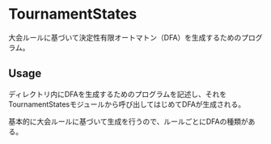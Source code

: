 # TournamentStates
大会ルールに基づいて決定性有限オートマトン（DFA）を生成するためのプログラム。

## Usage
ディレクトリ内にDFAを生成するためのプログラムを記述し、それをTournamentStatesモジュールから呼び出してはじめてDFAが生成される。

基本的に大会ルールに基づいて生成を行うので、ルールごとにDFAの種類がある。